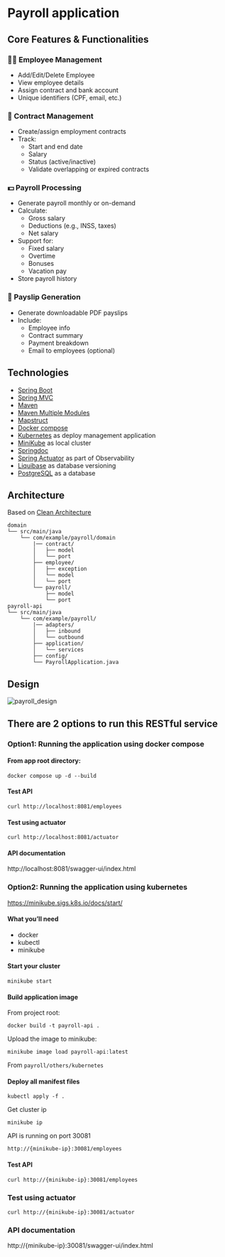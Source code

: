 # Payroll application
## Core Features & Functionalities
### 🧑‍💼 Employee Management
* Add/Edit/Delete Employee
* View employee details
* Assign contract and bank account
* Unique identifiers (CPF, email, etc.)

### 📄 Contract Management
* Create/assign employment contracts
* Track:
  * Start and end date
  * Salary
  * Status (active/inactive)
  * Validate overlapping or expired contracts

### 💵 Payroll Processing
* Generate payroll monthly or on-demand
* Calculate:
  * Gross salary
  * Deductions (e.g., INSS, taxes)
  * Net salary
* Support for:
  * Fixed salary
  * Overtime
  * Bonuses
  * Vacation pay
* Store payroll history

### 📑 Payslip Generation
* Generate downloadable PDF payslips
* Include:
  * Employee info
  * Contract summary
  * Payment breakdown
  * Email to employees (optional)

## Technologies
* [Spring Boot](https://spring.io/projects/spring-boot)
* [Spring MVC](https://docs.spring.io/spring-framework/reference/web/webmvc.html)
* [Maven](https://maven.apache.org/)
* [Maven Multiple Modules](https://maven.apache.org/guides/index.html)
* [Mapstruct](https://mapstruct.org/)
* [Docker compose](https://docs.docker.com/compose/)
* [Kubernetes](https://kubernetes.io/docs/home/) as deploy management application
* [MiniKube](https://minikube.sigs.k8s.io/docs/start/) as local cluster
* [Springdoc](https://springdoc.org/)
* [Spring Actuator](https://docs.spring.io/spring-boot/docs/2.0.x/actuator-api/html/) as part of Observability
* [Liquibase](https://www.liquibase.com/) as database versioning
* [PostgreSQL](https://www.postgresql.org/) as a database

## Architecture
Based on [Clean Architecture](https://blog.cleancoder.com/uncle-bob/2012/08/13/the-clean-architecture.html)
```
domain
└── src/main/java
    └── com/example/payroll/domain
        |── contract/ 
        │   ├── model
        │   └── port
        ├── employee/
        │   ├── exception
        │   └── model
        │   └── port
        └── payroll/
            ├── model
            └── port
payroll-api
└── src/main/java
    └── com/example/payroll/
        |── adapters/ 
        │   ├── inbound
        │   └── outbound
        ├── application/
        │   └── services
        ├── config/
        └── PayrollApplication.java
```
## Design
![payroll_design](others/etc/docs/payroll-design.png)

## There are 2 options to run this RESTful service
### Option1:  Running the application using docker compose
#### From app root directory:
```
docker compose up -d --build
```
#### Test API
`curl http://localhost:8081/employees`

#### Test using actuator
`curl http://localhost:8081/actuator`

#### API documentation
http://localhost:8081/swagger-ui/index.html

### Option2:  Running the application using kubernetes
https://minikube.sigs.k8s.io/docs/start/
#### What you’ll need
* docker
* kubectl
* minikube
#### Start your cluster
```
minikube start
```
#### Build application image
From project root:
```
docker build -t payroll-api .
```
Upload the image to minikube:
```
minikube image load payroll-api:latest
```
From `payroll/others/kubernetes`
#### Deploy all manifest files
```
kubectl apply -f .
```
Get cluster ip
```
minikube ip
```
API is running on port 30081

`http://{minikube-ip}:30081/employees`

#### Test API
`curl http://{minikube-ip}:30081/employees`

### Test using actuator
`curl http://{minikube-ip}:30081/actuator`

### API documentation
http://{minikube-ip}:30081/swagger-ui/index.html